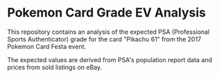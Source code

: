 # Pokemon Card Grade EV Analysis

This repository contains an analysis of the expected PSA (Professional Sports Authenticator) grade for the card "Pikachu 61" from the 2017 Pokemon Card Festa event.

The expected values are derived from PSA's population report data and prices from sold listings on eBay.
